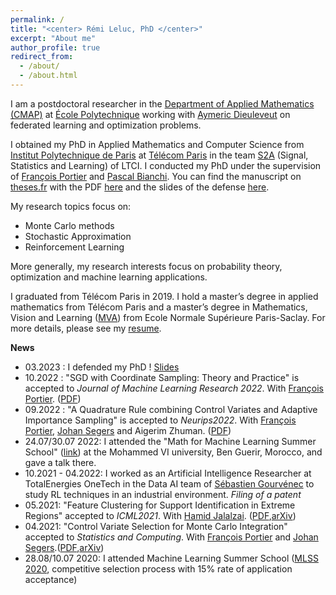```yaml
---
permalink: /
title: "<center> Rémi Leluc, PhD </center>"
excerpt: "About me"
author_profile: true
redirect_from: 
  - /about/
  - /about.html
---
```



  
I am a postdoctoral researcher in the [Department of Applied Mathematics (CMAP)](https://portail.polytechnique.edu/cmap/en/groups/statistique-apprentissage-simulation-image) at [École Polytechnique](https://www.polytechnique.edu/en) working with [Aymeric Dieuleveut](http://www.cmap.polytechnique.fr/~aymeric.dieuleveut/) on federated learning and optimization problems.

I obtained my PhD in Applied Mathematics and Computer Science from [Institut Polytechnique de Paris](https://www.ip-paris.fr/en/search?s=en%20home%20en) at [Télécom Paris](https://www.telecom-paris.fr/) in the team [S2A](http://www.tsi.telecom-paristech.fr/ssa/) (Signal, Statistics and Learning) of LTCI. I conducted my PhD under the supervision of [François Portier](https://sites.google.com/site/fportierwebpage/) and [Pascal Bianchi](https://bianchi.wp.imt.fr/). You can find the manuscript on [theses.fr](https://www.theses.fr/2023IPPAT007) with the PDF [here](https://theses.hal.science/tel-04059775v1/document) and the slides of the defense [here](https://remileluc.github.io/assets/slides_defense.pdf).

My research topics focus on:
- Monte Carlo methods
- Stochastic Approximation
- Reinforcement Learning

More generally, my research interests focus on probability theory, optimization and machine learning applications.
 
I graduated from Télécom Paris in 2019. I hold a master’s degree in applied mathematics from Télécom Paris and a master’s degree in Mathematics, Vision and Learning ([MVA](https://www.master-mva.com/)) from Ecole Normale Supérieure Paris-Saclay. For more details, please see my [resume](https://remileluc.github.io/assets/resume.pdf).


**News**
- 03.2023 : I defended my PhD ! [Slides](https://remileluc.github.io/assets/slides_defense.pdf)
- 10.2022 : "SGD with Coordinate Sampling: Theory and Practice" is accepted to _Journal of Machine Learning Research 2022_. With [François Portier](https://sites.google.com/site/fportierwebpage/). ([PDF](https://www.jmlr.org/papers/volume23/21-1240/21-1240.pdf))
- 09.2022 : "A Quadrature Rule combining Control Variates and Adaptive Importance Sampling" is accepted to _Neurips2022_. With [François Portier](https://sites.google.com/site/fportierwebpage/), [Johan Segers](https://perso.uclouvain.be/johan.segers/) and Aigerim Zhuman. ([PDF](https://papers.nips.cc/paper_files/paper/2022/file/4d4e8614a37f0aff841ba87ed1a898c1-Paper-Conference.pdf))
-  24.07/30.07 2022: I attended the "Math for Machine Learning Summer School" ([link](https://www.emines-ingenieur.org/en/education/summer-school)) at the Mohammed VI university, Ben Guerir, Morocco, and gave a talk there.
- 10.2021 - 04.2022: I worked as an Artificial Intelligence Researcher at TotalEnergies OneTech in the Data AI team of [Sébastien Gourvénec](https://www.linkedin.com/in/s%C3%A9bastien-gourv%C3%A9nec-448b72a/?originalSubdomain=fr) to study RL techniques in an industrial environment. _Filing of a patent_
- 05.2021: "Feature Clustering for Support Identification in Extreme Regions" accepted to _ICML2021_. With [Hamid Jalalzai](http://hamid.jalalzai.fr/). ([PDF](http://proceedings.mlr.press/v139/jalalzai21a.html),[arXiv](https://arxiv.org/abs/2008.07365))
- 04.2021: "Control Variate Selection for Monte Carlo Integration" accepted to _Statistics and Computing_. With [François Portier](https://sites.google.com/site/fportierwebpage/) and [Johan Segers](https://perso.uclouvain.be/johan.segers/).([PDF](https://rdcu.be/cnesX),[arXiv](https://arxiv.org/abs/1906.10920))
-  28.08/10.07 2020: I attended Machine Learning Summer School ([MLSS 2020](http://mlss.tuebingen.mpg.de/2020/), competitive selection process with 15% rate of application acceptance)

